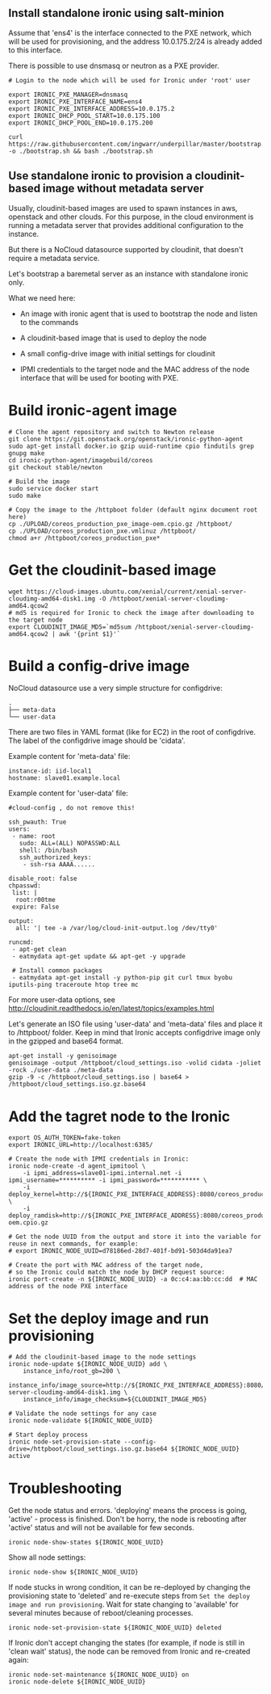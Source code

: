 Install standalone ironic using salt-minion
-------------------------------------------


Assume that 'ens4' is the interface connected to the PXE network, which
will be used for provisioning, and the address 10.0.175.2/24 is already
added to this interface.

There is possible to use dnsmasq or neutron as a PXE provider.

    # Login to the node which will be used for Ironic under 'root' user

    export IRONIC_PXE_MANAGER=dnsmasq
    export IRONIC_PXE_INTERFACE_NAME=ens4
    export IRONIC_PXE_INTERFACE_ADDRESS=10.0.175.2
    export IRONIC_DHCP_POOL_START=10.0.175.100
    export IRONIC_DHCP_POOL_END=10.0.175.200

    curl https://raw.githubusercontent.com/ingwarr/underpillar/master/bootstrap.sh -o ./bootstrap.sh && bash ./bootstrap.sh


Use standalone ironic to provision a cloudinit-based image without metadata server
----------------------------------------------------------------------------------

Usually, cloudinit-based images are used to spawn instances in aws, openstack
and other clouds.
For this purpose, in the cloud environment is running a metadata server that
provides additional configuration to the instance.

But there is a NoCloud datasource supported by cloudinit, that doesn't require
a metadata service.

Let's bootstrap a baremetal server as an instance with standalone ironic only.

What we need here:

- An image with ironic agent that is used to bootstrap the node and listen to the commands
- A cloudinit-based image that is used to deploy the node
- A small config-drive image with initial settings for cloudinit

- IPMI credentials to the target node and the MAC address of the node interface that will
  be used for booting with PXE.

Build ironic-agent image
========================

    # Clone the agent repository and switch to Newton release
    git clone https://git.openstack.org/openstack/ironic-python-agent
    sudo apt-get install docker.io gzip uuid-runtime cpio findutils grep gnupg make
    cd ironic-python-agent/imagebuild/coreos
    git checkout stable/newton

    # Build the image
    sudo service docker start
    sudo make

    # Copy the image to the /httpboot folder (default nginx document root here)
    cp ./UPLOAD/coreos_production_pxe_image-oem.cpio.gz /httpboot/
    cp ./UPLOAD/coreos_production_pxe.vmlinuz /httpboot/
    chmod a+r /httpboot/coreos_production_pxe*

Get the cloudinit-based image
=============================

    wget https://cloud-images.ubuntu.com/xenial/current/xenial-server-cloudimg-amd64-disk1.img -O /httpboot/xenial-server-cloudimg-amd64.qcow2
    # md5 is required for Ironic to check the image after downloading to the target node
    export CLOUDINIT_IMAGE_MD5=`md5sum /httpboot/xenial-server-cloudimg-amd64.qcow2 | awk '{print $1}'`

Build a config-drive image
==========================

NoCloud datasource use a very simple structure for configdrive:

    .
    ├── meta-data
    └── user-data

There are two files in YAML format (like for EC2) in the root of configdrive.
The label of the configdrive image should be 'cidata'.

Example content for 'meta-data' file:

    instance-id: iid-local1
    hostname: slave01.example.local

Example content for 'user-data' file:

    #cloud-config , do not remove this!

    ssh_pwauth: True
    users:
     - name: root
       sudo: ALL=(ALL) NOPASSWD:ALL
       shell: /bin/bash
       ssh_authorized_keys:
        - ssh-rsa AAAA......

    disable_root: false
    chpasswd:
     list: |
      root:r00tme
     expire: False

    output:
      all: '| tee -a /var/log/cloud-init-output.log /dev/tty0'

    runcmd:
     - apt-get clean
     - eatmydata apt-get update && apt-get -y upgrade

     # Install common packages
     - eatmydata apt-get install -y python-pip git curl tmux byobu iputils-ping traceroute htop tree mc

For more user-data options, see http://cloudinit.readthedocs.io/en/latest/topics/examples.html

Let's generate an ISO file using 'user-data' and 'meta-data' files and place it to /httpboot/ folder.
Keep in mind that Ironic accepts configdrive image only in the gzipped and base64 format.

    apt-get install -y genisoimage
    genisoimage -output /httpboot/cloud_settings.iso -volid cidata -joliet -rock ./user-data ./meta-data
    gzip -9 -c /httpboot/cloud_settings.iso | base64 > /httpboot/cloud_settings.iso.gz.base64


Add the tagret node to the Ironic
=================================

    export OS_AUTH_TOKEN=fake-token
    export IRONIC_URL=http://localhost:6385/

    # Create the node with IPMI credentials in Ironic:
    ironic node-create -d agent_ipmitool \
        -i ipmi_address=slave01-ipmi.internal.net -i ipmi_username=********** -i ipmi_password=*********** \
        -i deploy_kernel=http://${IRONIC_PXE_INTERFACE_ADDRESS}:8080/coreos_production_pxe.vmlinuz \
        -i deploy_ramdisk=http://${IRONIC_PXE_INTERFACE_ADDRESS}:8080/coreos_production_pxe_image-oem.cpio.gz

    # Get the node UUID from the output and store it into the variable for reuse in next commands, for example:
    # export IRONIC_NODE_UUID=d78186ed-28d7-401f-bd91-503d4da91ea7

    # Create the port with MAC address of the target node,
    # so the Ironic could match the node by DHCP request source:
    ironic port-create -n ${IRONIC_NODE_UUID} -a 0c:c4:aa:bb:cc:dd  # MAC address of the node PXE interface

Set the deploy image and run provisioning
=========================================

    # Add the cloudinit-based image to the node settings
    ironic node-update ${IRONIC_NODE_UUID} add \
        instance_info/root_gb=200 \
        instance_info/image_source=http://${IRONIC_PXE_INTERFACE_ADDRESS}:8080/xenial-server-cloudimg-amd64-disk1.img \
        instance_info/image_checksum=${CLOUDINIT_IMAGE_MD5}

    # Validate the node settings for any case
    ironic node-validate ${IRONIC_NODE_UUID}

    # Start deploy process
    ironic node-set-provision-state --config-drive=/httpboot/cloud_settings.iso.gz.base64 ${IRONIC_NODE_UUID} active

Troubleshooting
===============

Get the node status and errors. 'deploying' means the process is going, 'active' - process is finished.
Don't be horry, the node is rebooting after 'active' status and will not be available for few seconds.

    ironic node-show-states ${IRONIC_NODE_UUID}

Show all node settings:

    ironic node-show ${IRONIC_NODE_UUID}

If node stucks in wrong condition, it can be re-deployed by changing the provisioning state to 'deleted'
and re-execute steps from ```Set the deploy image and run provisioning```.
Wait for state changing to 'available' for several minutes because of reboot/cleaning processes.

    ironic node-set-provision-state ${IRONIC_NODE_UUID} deleted

If Ironic don't accept changing the states (for example, if node is still in 'clean wait' status),
the node can be removed from Ironic and re-created again:

    ironic node-set-maintenance ${IRONIC_NODE_UUID} on
    ironic node-delete ${IRONIC_NODE_UUID}
